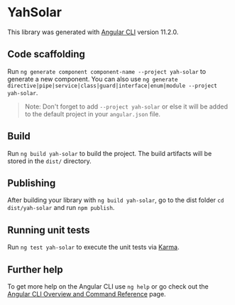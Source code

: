 # YahSolar

This library was generated with [Angular CLI](https://github.com/angular/angular-cli) version 11.2.0.

## Code scaffolding

Run `ng generate component component-name --project yah-solar` to generate a new component. You can also use `ng generate directive|pipe|service|class|guard|interface|enum|module --project yah-solar`.
> Note: Don't forget to add `--project yah-solar` or else it will be added to the default project in your `angular.json` file. 

## Build

Run `ng build yah-solar` to build the project. The build artifacts will be stored in the `dist/` directory.

## Publishing

After building your library with `ng build yah-solar`, go to the dist folder `cd dist/yah-solar` and run `npm publish`.

## Running unit tests

Run `ng test yah-solar` to execute the unit tests via [Karma](https://karma-runner.github.io).

## Further help

To get more help on the Angular CLI use `ng help` or go check out the [Angular CLI Overview and Command Reference](https://angular.io/cli) page.
